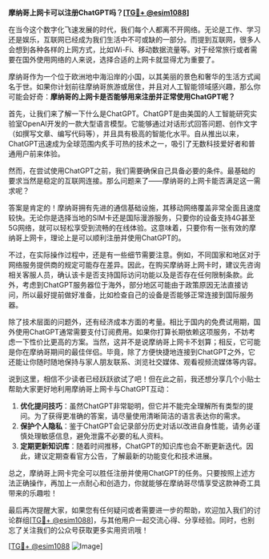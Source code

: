 **摩纳哥上网卡可以注册ChatGPT吗？[[TG💪+ @esim1088](https://t.me/s/esim1088)]**

在当今这个数字化飞速发展的时代，我们每个人都离不开网络。无论是工作、学习还是娱乐，互联网已经成为我们生活中不可或缺的一部分。而提到互联网，很多人会想到各种各样的上网方式，比如Wi-Fi、移动数据流量等。对于经常旅行或者需要在国外使用网络的人来说，选择合适的上网卡就显得尤为重要了。

摩纳哥作为一个位于欧洲地中海沿岸的小国，以其美丽的景色和奢华的生活方式闻名于世。如果你计划前往摩纳哥旅游或居住，并且对人工智能领域感兴趣，那么你可能会好奇：**摩纳哥的上网卡是否能够用来注册并正常使用ChatGPT呢？**

首先，让我们来了解一下什么是ChatGPT。ChatGPT是由美国的人工智能研究实验室OpenAI开发的一款大型语言模型。它能够通过对话形式回答问题、创作文字（如撰写文章、编写代码等），并且具有极高的智能化水平。自从推出以来，ChatGPT迅速成为全球范围内炙手可热的技术之一，吸引了无数科技爱好者和普通用户前来体验。

然而，在尝试使用ChatGPT之前，我们需要确保自己具备必要的条件。最基础的要求当然是稳定的互联网连接。那么问题来了——摩纳哥的上网卡能否满足这一需求呢？

答案是肯定的！摩纳哥拥有先进的通信基础设施，其移动网络覆盖非常全面且速度较快。无论你是选择当地的SIM卡还是国际漫游服务，只要你的设备支持4G甚至5G网络，就可以轻松享受到流畅的在线体验。这意味着，只要你有一张有效的摩纳哥上网卡，理论上是可以顺利注册并使用ChatGPT的。

不过，在实际操作过程中，还是有一些细节需要注意。例如，不同国家和地区对于网络服务提供商的规定可能存在差异。因此，在购买摩纳哥上网卡时，建议先咨询相关客服人员，确认该卡是否支持国际访问功能以及是否存在任何限制条款。此外，考虑到ChatGPT服务器位于海外，部分地区可能由于政策原因无法直接访问，所以最好提前做好准备，比如检查自己的设备是否能够正常连接到国际服务器。

除了技术层面的问题外，还有经济成本方面的考量。相比于国内的免费试用期，国外使用ChatGPT通常需要支付订阅费用。如果你打算长期依赖这项服务，不妨考虑一下性价比更高的方案。当然，这并不是说摩纳哥上网卡不划算；相反，它可能是你在摩纳哥期间的最佳伴侣。毕竟，除了方便快捷地连接到ChatGPT之外，它还能让你随时随地保持与家人朋友联系、浏览社交媒体、观看视频流媒体等内容。

说到这里，相信不少读者已经跃跃欲试了吧！但在此之前，我还想分享几个小贴士帮助大家更好地利用摩纳哥上网卡与ChatGPT互动：

1. **优化提问技巧**：虽然ChatGPT非常聪明，但它并不能完全理解所有类型的提问。为了获得更准确的答案，请尽量使用清晰简洁的语言表达你的需求。
2. **保护个人隐私**：鉴于ChatGPT会记录部分历史对话以改进自身性能，请务必谨慎处理敏感信息，避免泄露不必要的私人资料。
3. **定期更新知识库**：随着时间推移，ChatGPT的知识库也会不断更新迭代。因此，建议定期查看官方公告，了解最新的功能变化和技术进展。

总之，摩纳哥上网卡完全可以胜任注册并使用ChatGPT的任务。只要按照上述方法正确操作，再加上一点耐心和创造力，你就能够在摩纳哥尽情享受这款神奇工具带来的乐趣啦！

最后再次提醒大家，如果您有任何疑问或者需要进一步的帮助，欢迎加入我们的讨论群组[[TG💪+ @esim1088](https://t.me/s/esim1088)]，与其他用户一起交流心得、分享经验。同时，也别忘了关注我们的公众号获取更多实用资讯哦！

[[TG💪+ @esim1088](https://t.me/s/esim1088) ![Image](https://i.postimg.cc/4NQfJmqS/Snipaste-2025-05-13-00-14-12.png)]